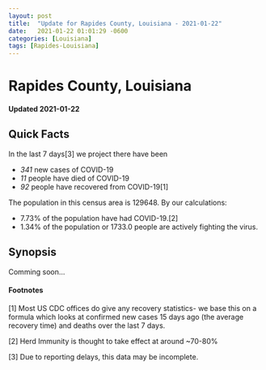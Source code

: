 ```yaml
---
layout: post
title:  "Update for Rapides County, Louisiana - 2021-01-22"
date:   2021-01-22 01:01:29 -0600
categories: [Louisiana]
tags: [Rapides-Louisiana]
---
```


# Rapides County, Louisiana
#### Updated 2021-01-22

## Quick Facts

In the last 7 days[3] we project there have been
- *341* new cases of COVID-19
- *11* people have died of COVID-19
- *92* people have recovered from COVID-19[1]

The population in this census area is 129648. By our calculations:
- 7.73% of the population have had COVID-19.[2]
- 1.34% of the population or 1733.0 people are actively fighting the virus.

## Synopsis

Comming soon...


#### Footnotes

[1] Most US CDC offices do give any recovery statistics- we base this on a formula which looks at confirmed new cases
15 days ago (the average recovery time) and deaths over the last 7 days.

[2] Herd Immunity is thought to take effect at around ~70-80%

[3] Due to reporting delays, this data may be incomplete.
 
    